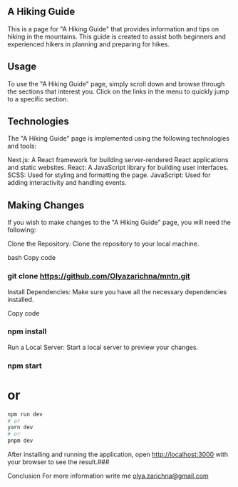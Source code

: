 ## A Hiking Guide

This is a page for "A Hiking Guide" that provides information and tips on hiking in the mountains. This guide is created to assist both beginners and experienced hikers in planning and preparing for hikes.

## Usage

To use the "A Hiking Guide" page, simply scroll down and browse through the sections that interest you. Click on the links in the menu to quickly jump to a specific section.

## Technologies

The "A Hiking Guide" page is implemented using the following technologies and tools:

Next.js: A React framework for building server-rendered React applications and static websites.
React: A JavaScript library for building user interfaces.
SCSS: Used for styling and formatting the page.
JavaScript: Used for adding interactivity and handling events.

## Making Changes

If you wish to make changes to the "A Hiking Guide" page, you will need the following:

Clone the Repository: Clone the repository to your local machine.

bash
Copy code

### git clone https://github.com/Olyazarichna/mntn.git

Install Dependencies: Make sure you have all the necessary dependencies installed.

Copy code

### npm install

Run a Local Server: Start a local server to preview your changes.

### npm start

# or

```bash
npm run dev
# or
yarn dev
# or
pnpm dev
```

After installing and running the application, open [http://localhost:3000](http://localhost:3000) with your browser to see the result.###

Conclusion
For more information write me olya.zarichna@gmail.com
